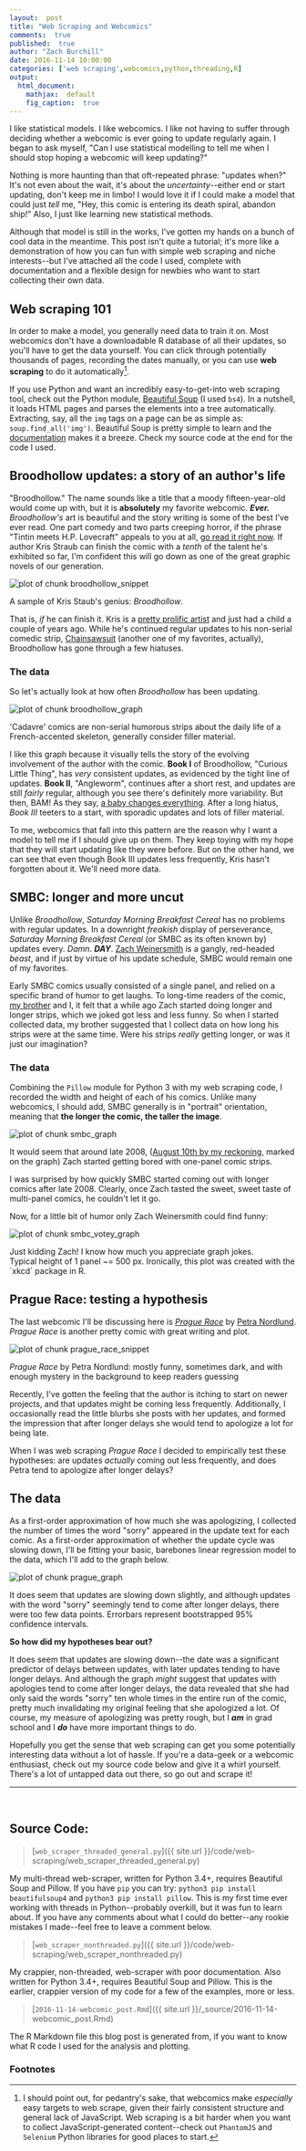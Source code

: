```yaml
---
layout:  post
title: "Web Scraping and Webcomics"
comments:  true
published:  true
author: "Zach Burchill"
date: 2016-11-14 10:00:00
categories: ['web scraping',webcomics,python,threading,R]
output:
  html_document:
    mathjax:  default
    fig_caption:  true
---
```




I like statistical models. I like webcomics. I like not having to suffer through deciding whether a webcomic is ever going to update regularly again. I began to ask myself, "Can I use statistical modelling to tell me when I should stop hoping a webcomic will keep updating?"

Nothing is more haunting than that oft-repeated phrase: "updates when?" It's not even about the wait, it's about the _uncertainty_--either end or start updating, don't keep me in limbo!  I would love it if I could make a model that could just _tell_ me, "Hey, this comic is entering its death spiral, abandon ship!"  Also, I just like learning new statistical methods.

Although that model is still in the works, I've gotten my hands on a bunch of cool data in the meantime.  This post isn't quite a tutorial; it's more like a demonstration of how you can fun with simple web scraping and niche interests--but I've attached all the code I used, complete with documentation and a flexible design for newbies who want to start collecting their own data.

<!--more-->

## Web scraping 101

In order to make a model, you generally need data to train it on.  Most webcomics don't have a downloadable R database of all their updates, so you'll have to get the data yourself.  You can click through potentially thousands of pages, recording the dates manually, or you can use **web scraping** to do it automatically[^1].

If you use Python and want an incredibly easy-to-get-into web scraping tool, check out the Python module, [Beautiful Soup](http://www.crummy.com/software/BeautifulSoup/) (I used `bs4`). In a nutshell, it loads HTML pages and parses the elements into a tree automatically. Extracting, say, all the `img` tags on a page can be as simple as: `soup.find_all('img')`. Beautiful Soup is pretty simple to learn and the [documentation](http://www.crummy.com/software/BeautifulSoup/bs4/doc/) makes it a breeze. Check my source code at the end for the code I used.

## Broodhollow updates: a story of an author's life

"Broodhollow."  The name sounds like a title that a moody fifteen-year-old would come up with, but it is **absolutely** my favorite webcomic. _**Ever.**_ _Broodhollow's_ art is beautiful and the story writing is some of the best I've ever read. One part comedy and two parts creeping horror, if the phrase "Tintin meets H.P. Lovecraft" appeals to you at all, [go read it right now](http://broodhollow.chainsawsuit.com/). If author Kris Straub can finish the comic with a _tenth_ of the talent he's exhibited so far, I'm confident this will go down as one of the great graphic novels of our generation.

![plot of chunk broodhollow_snippet](/figure/source/2016-11-14-webcomic_post/broodhollow_snippet-1.png)

<p class = "figcaption">A sample of Kris Staub's genius: <em>Broodhollow</em>.</p>
 
That is, _if_ he can finish it. Kris is a [pretty prolific artist](http://studios.chainsawsuit.com/) and just had a child a couple of years ago.  While he's continued regular updates to his non-serial comedic strip, [Chainsawsuit](http://chainsawsuit.com/) (another one of my favorites, actually), Broodhollow has gone through a few hiatuses.

### The data

So let's actually look at how often _Broodhollow_ has been updating.

![plot of chunk broodhollow_graph](/figure/source/2016-11-14-webcomic_post/broodhollow_graph-1.png)

<p class = "figcaption">'Cadavre' comics are non-serial humorous strips about the daily life of a French-accented skeleton, generally consider filler material.</p>

I like this graph because it visually tells the story of the evolving involvement of the author with the comic. **Book I** of Broodhollow, "Curious Little Thing", has _very_ consistent updates, as evidenced by the tight line of updates.  **Book II**, "Angleworm", continues after a short rest, and updates are still _fairly_ regular, although you see there's definitely more variability. But then, BAM!  As they say, [a baby changes everything](https://www.youtube.com/watch?v=-y0_wNPSOaw&t=1m20s). After a long hiatus, *Book III* teeters to a start, with sporadic updates and lots of filler material.

To me, webcomics that fall into this pattern are the reason why I want a model to tell me if I should give up on them.  They keep toying with my hope that they will start updating like they were before.  But on the other hand, we can see that even though Book III updates less frequently, Kris hasn't forgotten about it. We'll need more data.

## SMBC: longer and more uncut

Unlike _Broodhollow_, _Saturday Morning Breakfast Cereal_ has no problems with regular updates. In a downright _freakish_ display of perseverance, _Saturday Morning Breakfast Cereal_ (or SMBC as its often known by) updates every. _Damn_. _**DAY**_.  [Zach Weinersmith](https://twitter.com/ZachWeiner) is a gangly, red-headed _beast_, and if just by virtue of his update schedule, SMBC would remain one of my favorites.  

Early SMBC comics usually consisted of a single panel, and relied on a specific brand of humor to get laughs. To long-time readers of the comic, [my brother](https://twitter.com/andrewburchill) and I, it felt that a while ago Zach started doing longer and longer strips, which we joked got less and less funny.  So when I started collected data, my brother suggested that I collect data on how long his strips were at the same time. Were his strips _really_ getting longer, or was it just our imagination?

### The data

Combining the `Pillow` module for Python 3 with my web scraping code, I recorded the width and height of each of his comics.  Unlike many webcomics, I should add, SMBC generally is in "portrait" orientation, meaning that **the longer the comic, the taller the image**.

![plot of chunk smbc_graph](/figure/source/2016-11-14-webcomic_post/smbc_graph-1.png)

<p class = "figcaption">It would seem that around late 2008, (<a href="http://www.smbc-comics.com/comic/2008-08-10">August 10th by my reckoning</a>, marked on the graph) Zach started getting bored with one-panel comic strips.</p>

I was surprised by how quickly SMBC started coming out with longer comics after late 2008. Clearly, once Zach tasted the sweet, sweet taste of multi-panel comics, he couldn't let it go.

Now, for a little bit of humor only Zach Weinersmith could find funny:

![plot of chunk smbc_votey_graph](/figure/source/2016-11-14-webcomic_post/smbc_votey_graph-1.png)

<p class = "figcaption">Just kidding Zach! I know how much you appreciate graph jokes. <br />Typical height of 1 panel ~= 500 px. Ironically, this plot was created with the `xkcd` package in R.</p>

## Prague Race: testing a hypothesis

The last webcomic I'll be discussing here is [_Prague Race_](http://www.praguerace.com/) by [Petra Nordlund](https://twitter.com/petra_nordlund).  _Prague Race_ is another pretty comic with great writing and plot. 

![plot of chunk prague_race_snippet](/figure/source/2016-11-14-webcomic_post/prague_race_snippet-1.png)

<p class = "figcaption"><em>Prague Race</em> by Petra Nordlund: mostly funny, sometimes dark, and with enough mystery in the background to keep readers guessing</p>

Recently, I've gotten the feeling that the author is itching to start on newer projects, and that updates might be coming less frequently. Additionally, I occasionally read the little blurbs she posts with her updates, and formed the impression that after longer delays she would tend to apologize a lot for being late. 

When I was web scraping _Prague Race_ I decided to empirically test these hypotheses: are updates _actually_ coming out less frequently, and does Petra tend to apologize after longer delays?

## The data

As a first-order approximation of how much she was apologizing, I collected the number of times the word "sorry" appeared in the update text for each comic. As a first-order approximation of whether the update cycle was slowing down, I'll be fitting your basic, barebones linear regression model to the data, which I'll add to the graph below.

![plot of chunk prague_graph](/figure/source/2016-11-14-webcomic_post/prague_graph-1.png)

<p class = "figcaption">It does seem that updates are slowing down slightly, and although updates with the word "sorry" seemingly tend to come after longer delays, there were too few data points. Errorbars represent bootstrapped 95% confidence intervals.</p>

**So how did my hypotheses bear out?**

It does seem that updates are slowing down--the date was a significant predictor of delays between updates, with later updates tending to have longer delays.  And although the graph _might_ suggest that updates with apologies tend to come after longer delays, the data revealed that she had only said the words "sorry" ten whole times in the entire run of the comic, pretty much invalidating my original feeling that she apologized a lot.  Of course, my measure of apologizing was pretty rough, but I **_am_** in grad school and I **_do_** have more important things to do.

Hopefully you get the sense that web scraping can get you some potentially interesting data without a lot of hassle. If you're a data-geek or a webcomic enthusiast, check out my source code below and give it a whirl yourself.  There's a lot of untapped data out there, so go out and scrape it!



<hr />
<br />

## Source Code:

> [`web_scraper_threaded_general.py`]({{ site.url }}/code/web-scraping/web_scraper_threaded_general.py)

My multi-thread web-scraper, written for Python 3.4+, requires Beautiful Soup and Pillow. If you have `pip` you can try: `python3 pip install beautifulsoup4` and `python3 pip install pillow`.  This is my first time ever working with threads in Python--probably overkill, but it was fun to learn about. If you have any comments about what I could do better--any rookie mistakes I made--feel free to leave a comment below.

> [`web_scraper_nonthreaded.py`]({{ site.url }}/code/web-scraping/web_scraper_nonthreaded.py)

My crappier, non-threaded, web-scraper with poor documentation. Also written for Python 3.4+, requires Beautiful Soup and Pillow. This is the earlier, crappier version of my code for a few of the examples, more or less.

> [`2016-11-14-webcomic_post.Rmd`]({{ site.url }}/_source/2016-11-14-webcomic_post.Rmd)

The R Markdown file this blog post is generated from, if you want to know what R code I used for the analysis and plotting.

### Footnotes

[^1]: I should point out, for pedantry's sake, that webcomics make _especially_ easy targets to web scrape, given their fairly consistent structure and general lack of JavaScript. Web scraping is a bit harder when you want to collect JavaScript-generated content--check out `PhantomJS` and `Selenium` Python libraries for good places to start.


